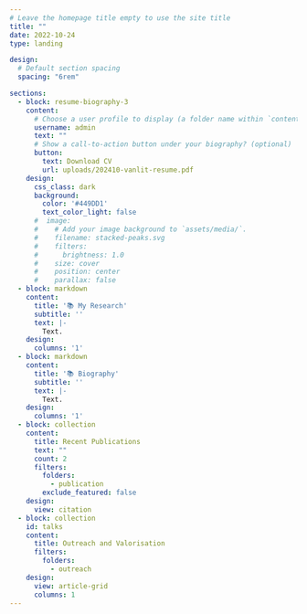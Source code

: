 ```yaml
---
# Leave the homepage title empty to use the site title
title: ""
date: 2022-10-24
type: landing

design:
  # Default section spacing
  spacing: "6rem"

sections:
  - block: resume-biography-3
    content:
      # Choose a user profile to display (a folder name within `content/authors/`)
      username: admin
      text: ""
      # Show a call-to-action button under your biography? (optional)
      button:
        text: Download CV
        url: uploads/202410-vanlit-resume.pdf
    design:
      css_class: dark
      background:
        color: '#449DD1'
        text_color_light: false
      #  image:
      #    # Add your image background to `assets/media/`.
      #    filename: stacked-peaks.svg
      #    filters:
      #      brightness: 1.0
      #    size: cover
      #    position: center
      #    parallax: false
  - block: markdown
    content:
      title: '📚 My Research'
      subtitle: ''
      text: |-
        Text.
    design:
      columns: '1'
  - block: markdown
    content:
      title: '📚 Biography'
      subtitle: ''
      text: |-
        Text.
    design:
      columns: '1'
  - block: collection
    content:
      title: Recent Publications
      text: ""
      count: 2
      filters:
        folders:
          - publication
        exclude_featured: false
    design:
      view: citation
  - block: collection
    id: talks
    content:
      title: Outreach and Valorisation
      filters:
        folders:
          - outreach
    design:
      view: article-grid
      columns: 1
---
```

